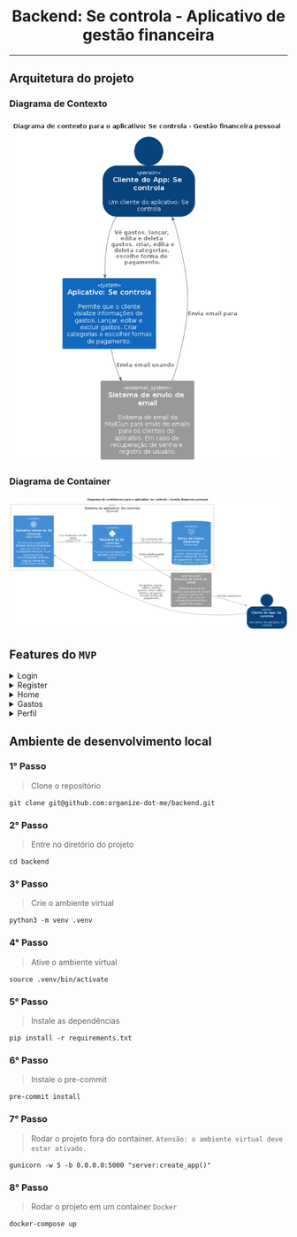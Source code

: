 <div align="center">
  <h1>Backend: Se controla - Aplicativo de gestão financeira</h1>
</div>

----

## Arquitetura do projeto

### Diagrama de Contexto

![diagrama de contexto](out/diagrams/c4_model/level1/Level1.png)


### Diagrama de Container

![diagrama de container](out/diagrams/c4_model/level2/Level2.png)


## Features do `MVP`

<details><summary>Login</summary>
<p>

- Email
- Senha

</p>
</details>


<details><summary>Register</summary>
<p>

- Nome
- Email
- Senha

</p>
</details>


<details><summary>Home</summary>
<p>

- Gráfico pizza por categorias resumo do mês
- Histórico dos último gastos (card)

</p>
</details>


<details><summary>Gastos</summary>

- <details><summary>CRUD gastos</summary>
  <p>

  - Nome*
  - Valor*
  - Categoria*
  - Forma de pagamento*
  - Status*
  - Data
  - Comprovante (Premium)

  </p>
  </details>

- <details><summary>CRUD** categorias</summary>
  <p>

  - Nome
    - Freemium pode cadastra apenas uma categoria
    - Premium sem limites de cadastro

  </p>
  </details>

- <details><summary>CRUD** Forma de pagamento</summary>
  <p>

  - Nome

  </p>
  </details>

- Gasto detalhado
- ** Chumbado de início

</details>

<details><summary>Perfil</summary>
<p>

- CRUD usuário

</p>
</details>

## Ambiente de desenvolvimento local

### 1° Passo

> Clone o repositório

```
git clone git@github.com:organize-dot-me/backend.git
```

### 2° Passo

> Entre no diretório do projeto

```
cd backend
```

### 3° Passo

> Crie o ambiente virtual

```
python3 -m venv .venv
```

### 4° Passo

> Ative o ambiente virtual

```
source .venv/bin/activate
```

### 5° Passo

> Instale as dependências

```
pip install -r requirements.txt
```

### 6° Passo

> Instale o pre-commit

```
pre-commit install
```

### 7° Passo

> Rodar o projeto fora do container. `Atensão: o ambiente virtual deve estar ativado.`

```
gunicorn -w 5 -b 0.0.0.0:5000 "server:create_app()"
```

### 8° Passo

> Rodar o projeto em um container `Docker`

```
docker-compose up
```

